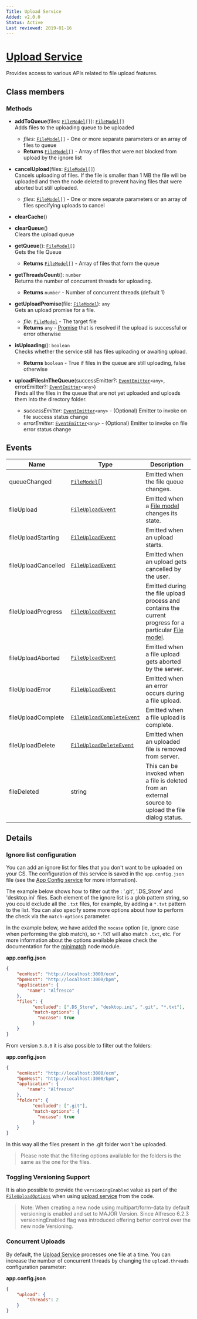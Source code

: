 ```yaml
---
Title: Upload Service
Added: v2.0.0
Status: Active
Last reviewed: 2019-01-16
---
```


# [Upload Service](lib/content-services/src/lib/common/services/upload.service.ts "Defined in upload.service.ts")

Provides access to various APIs related to file upload features.

## Class members

### Methods

-   **addToQueue**(files: [`FileModel`](lib/content-services/src/lib/common/models/file.model.ts)`[]`): [`FileModel`](lib/content-services/src/lib/common/models/file.model.ts)`[]`<br/>
    Adds files to the uploading queue to be uploaded
    -   _files:_ [`FileModel`](lib/content-services/src/lib/common/models/file.model.ts)`[]`  - One or more separate parameters or an array of files to queue
    -   **Returns** [`FileModel`](lib/content-services/src/lib/common/models/file.model.ts)`[]` - Array of files that were not blocked from upload by the ignore list
-   **cancelUpload**(files: [`FileModel`](lib/content-services/src/lib/common/models/file.model.ts)`[]`)<br/>
    Cancels uploading of files. If the file is smaller than 1 MB the file will be uploaded and then the node deleted to prevent having files that were aborted but still uploaded.
    -   _files:_ [`FileModel`](lib/content-services/src/lib/common/models/file.model.ts)`[]`  - One or more separate parameters or an array of files specifying uploads to cancel
-   **clearCache**()<br/>

-   **clearQueue**()<br/>
    Clears the upload queue
-   **getQueue**(): [`FileModel`](lib/content-services/src/lib/common/models/file.model.ts)`[]`<br/>
    Gets the file Queue
    -   **Returns** [`FileModel`](lib/content-services/src/lib/common/models/file.model.ts)`[]` - Array of files that form the queue
-   **getThreadsCount**(): `number`<br/>
    Returns the number of concurrent threads for uploading.
    -   **Returns** `number` - Number of concurrent threads (default 1)
-   **getUploadPromise**(file: [`FileModel`](lib/content-services/src/lib/common/models/file.model.ts)): `any`<br/>
    Gets an upload promise for a file.
    -   _file:_ [`FileModel`](lib/content-services/src/lib/common/models/file.model.ts)  - The target file
    -   **Returns** `any` - [Promise](https://developer.mozilla.org/en-US/docs/Web/JavaScript/Guide/Using_promises) that is resolved if the upload is successful or error otherwise
-   **isUploading**(): `boolean`<br/>
    Checks whether the service still has files uploading or awaiting upload.
    -   **Returns** `boolean` - True if files in the queue are still uploading, false otherwise
-   **uploadFilesInTheQueue**(successEmitter?: [`EventEmitter`](https://angular.io/api/core/EventEmitter)`<any>`, errorEmitter?: [`EventEmitter`](https://angular.io/api/core/EventEmitter)`<any>`)<br/>
    Finds all the files in the queue that are not yet uploaded and uploads them into the directory folder.
    -   _successEmitter:_ [`EventEmitter`](https://angular.io/api/core/EventEmitter)`<any>`  - (Optional) Emitter to invoke on file success status change
    -   _errorEmitter:_ [`EventEmitter`](https://angular.io/api/core/EventEmitter)`<any>`  - (Optional) Emitter to invoke on file error status change

## Events

| Name | Type | Description |
| ---- | ---- | ----------- |
| queueChanged | [`FileModel`](lib/content-services/src/lib/common/models/file.model.ts)\[] | Emitted when the file queue changes. |
| fileUpload | [`FileUploadEvent`](lib/content-services/src/lib/common/events/file.event.ts) | Emitted when a [File model](lib/content-services/src/lib/common/models/file.model.ts) changes its state. |
| fileUploadStarting | [`FileUploadEvent`](lib/content-services/src/lib/common/events/file.event.ts) | Emitted when an upload starts. |
| fileUploadCancelled | [`FileUploadEvent`](lib/content-services/src/lib/common/events/file.event.ts) | Emitted when an upload gets cancelled by the user. |
| fileUploadProgress | [`FileUploadEvent`](lib/content-services/src/lib/common/events/file.event.ts) | Emitted during the file upload process and contains the current progress for a particular [File model](lib/content-services/src/lib/common/models/file.model.ts). |
| fileUploadAborted | [`FileUploadEvent`](lib/content-services/src/lib/common/events/file.event.ts) | Emitted when a file upload gets aborted by the server. |
| fileUploadError | [`FileUploadEvent`](lib/content-services/src/lib/common/events/file.event.ts) | Emitted when an error occurs during a file upload. |
| fileUploadComplete | [`FileUploadCompleteEvent`](lib/content-services/src/lib/common/events/file.event.ts) | Emitted when a file upload is complete. |
| fileUploadDelete | [`FileUploadDeleteEvent`](lib/content-services/src/lib/common/events/file.event.ts) | Emitted when an uploaded file is removed from server. |
| fileDeleted | string | This can be invoked when a file is deleted from an external source to upload the file dialog status. |

## Details

### Ignore list configuration

You can add an ignore list for files that you don't want to be uploaded on your CS.
The configuration of this service is saved in the `app.config.json` file
(see the [App Config service](app-config.service.md) for more information).

The example below shows how to filter out the : '.git', '.DS_Store' and 'desktop.ini' files.
Each element of the ignore list is a glob pattern string, so you could exclude all the `.txt`
files, for example, by adding a `*.txt` pattern to the list.
You can also specify some more options about how to perform the check via the `match-options` parameter.

In the example below, we have added the `nocase` option (ie, ignore case when performing the
glob match), so `*.TXT` will also match `.txt`, etc.
For more information about the options available please check the documentation for the
[minimatch](https://www.npmjs.com/package/minimatch#options)
node module.

**app.config.json**

```json
{
    "ecmHost": "http://localhost:3000/ecm",
    "bpmHost": "http://localhost:3000/bpm",
    "application": {
        "name": "Alfresco"
    },
    "files": {
          "excluded": [".DS_Store", "desktop.ini", ".git", "*.txt"],
          "match-options": {
            "nocase": true
          }
    }
}
```

From version `3.8.0` it is also possible to filter out the folders:

**app.config.json**

```json
{
    "ecmHost": "http://localhost:3000/ecm",
    "bpmHost": "http://localhost:3000/bpm",
    "application": {
        "name": "Alfresco"
    },
    "folders": {
          "excluded": [".git"],
          "match-options": {
            "nocase": true
          }
    }
}
```

In this way all the files present in the .git folder won't be uploaded.

> Please note that the filtering options available for the folders is the same as the one for the files.

### Toggling Versioning Support

It is also possible to provide the `versioningEnabled` value as part of the [`FileUploadOptions`](lib/content-services/src/lib/common/models/file.model.ts) when using [upload service](../../core/services/upload.service.md) from the code.

> Note: When creating a new node using multipart/form-data by default versioning is enabled and set to MAJOR Version.
> Since Alfresco 6.2.3 versioningEnabled flag was introduced offering better control over the new node Versioning.

### Concurrent Uploads

By default, the [Upload Service](../../core/services/upload.service.md) processes one file at a time.
You can increase the number of concurrent threads by changing the `upload.threads` configuration parameter:

**app.config.json**

```json
{
    "upload": {
        "threads": 2
    }
}
```
